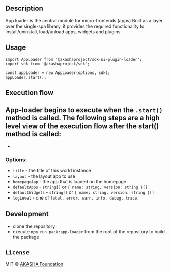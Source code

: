## Description

App loader is the central module for micro-frontends (apps)
Built as a layer over the single-spa library, it provides the required functionality
to install/uninstall, load/unload apps, widgets and plugins.


## Usage

```tsx
import AppLoader from '@akashaproject/sdk-ui-plugin-loader';
import sdk from '@akashaproject/sdk';

const appLoader = new AppLoader(options, sdk);
appLoader.start();

```

## Execution flow
App-loader begins to execute when the `.start()` method is called.
The following steps are a high level view of the execution flow after the start() method is called:
- 
- 

### Options:
  - `title` - the title of this world instance
  - `layout` - the layout app to use
  - `homepageApp` - the app that is loaded on the homepage
  - `defaultApps` - `string[]` or `{ name: string, version: string }[]`
  - `defaultWidgets` - `string[]` or `{ name: string, version: string }[]`
  - `logLevel` - one of `fatal, error, warn, info, debug, trace,`

## Development
 - clone the repository
 - execute `npm run pack:app-loader` from the root of the repository to build the package

## `License`

MIT © [AKASHA Foundation](https://akasha.org/)
